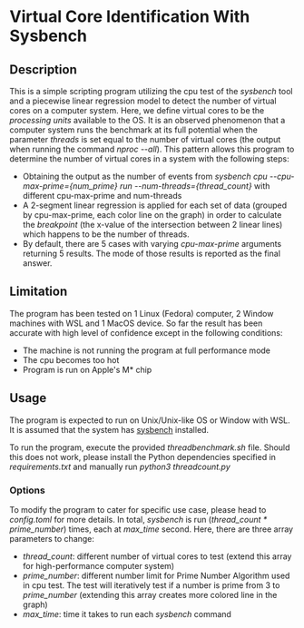 # Virtual Core Identification With Sysbench


## Description
This is a simple scripting program utilizing the cpu test of the *sysbench* tool and a piecewise linear regression model to detect the number of virtual cores on a computer system. Here, we define virtual cores to be the *processing units* available to the OS. It is an observed phenomenon that a computer system runs the benchmark at its full potential when the parameter *threads* is set equal to the number of virtual cores (the output when running the command *nproc --all*). This pattern allows this program to determine the number of virtual cores in a system with the following steps:

- Obtaining the output as the number of events from *sysbench cpu --cpu-max-prime={num_prime} run --num-threads={thread_count}* with different cpu-max-prime and num-threads
- A 2-segment linear regression is applied for each set of data (grouped by cpu-max-prime, each color line on the graph) in order to calculate the *breakpoint* (the x-value of the intersection between 2 linear lines) which happens to be the number of threads.
- By default, there are 5 cases with varying *cpu-max-prime* arguments returning 5 results. The mode of those results is reported as the final answer.

## Limitation

The program has been tested on 1 Linux (Fedora) computer, 2 Window machines with WSL and 1 MacOS device. So far the result has been accurate with high level of confidence except in the following conditions:

- The machine is not running the program at full performance mode
- The cpu becomes too hot
- Program is run on Apple's M* chip

## Usage

The program is expected to run on Unix/Unix-like OS or Window with WSL. It is assumed that the system has [sysbench](https://github.com/akopytov/sysbench) installed. 

To run the program, execute the provided *threadbenchmark.sh* file. Should this does not work, please install the Python dependencies specified in *requirements.txt* and manually run *python3 threadcount.py* 

### Options

To modify the program to cater for specific use case, please head to *config.toml* for more details. In total, *sysbench* is run (*thread_count * prime_number*) times, each at *max_time* second. Here, there are three array parameters to change:

- *thread_count*: different number of virtual cores to test (extend this array for high-performance computer system)
- *prime_number*: different number limit for Prime Number Algorithm used in cpu test. The test will iteratively test if a number is prime from 3 to *prime_number* (extending this array creates more colored line in the graph) 
- *max_time*: time it takes to run each *sysbench* command
